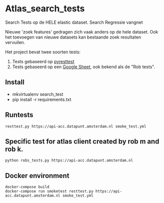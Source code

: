 # Atlas_search_tests
Search Tests op de HELE elastic dataset. Search Regressie vangnet

Nieuwe 'zoek features' gedragen zich vaak anders op de hele dataset.
Ook het toevoegen van nieuwe datasets kan bestaande zoek resultaten
vervuilen.

Het project bevat twee soorten tests: 

1. Tests gebaseerd op [pyresttest](https://github.com/svanoort/pyresttest)
2. Tests gebaseerd op een [Google Sheet](https://docs.google.com/spreadsheets/d/15i_rXplhsZhQIXwPmxKX2O54s9InrUupFAuD-hU03g4), ook bekend als de "Rob tests". 


## Install

- mkvirtualenv search_test
- pip install -r requirements.txt

## Runtests

    resttest.py https://api-acc.datapunt.amsterdam.nl smoke_test.yml
    
## Specific test for atlas client created by rob m and rob k.

    python robs_tests.py https://api-acc.datapunt.amsterdam.nl


## Docker environment

    docker-compose build
    docker-compose run smoketest resttest.py https://api-acc.datapunt.amsterdam.nl smoke_test.yml 


